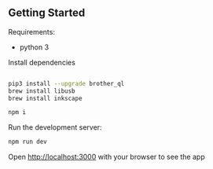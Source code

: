 
## Getting Started

Requirements:

- python 3

Install dependencies

```sh

pip3 install --upgrade brother_ql
brew install libusb
brew install inkscape

npm i

```


Run the development server:

```bash
npm run dev
```

Open [http://localhost:3000](http://localhost:3000) with your browser to see the app
